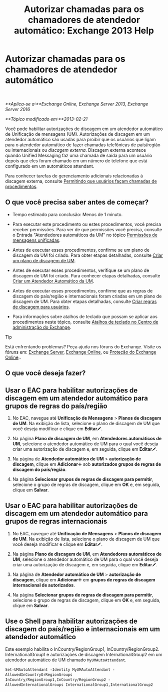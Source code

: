 ﻿---
title: 'Autorizar chamadas para os chamadores de atendedor automático: Exchange 2013 Help'
TOCTitle: Autorizar chamadas para os chamadores de atendedor automático
ms:assetid: c6c94fad-64df-44aa-a198-980f017ef716
ms:mtpsurl: https://technet.microsoft.com/pt-br/library/Bb691238(v=EXCHG.150)
ms:contentKeyID: 51407913
ms.date: 05/22/2018
mtps_version: v=EXCHG.150
ms.translationtype: MT
---

# Autorizar chamadas para os chamadores de atendedor automático

 

_**Aplica-se a:**Exchange Online, Exchange Server 2013, Exchange Server 2016_

_**Tópico modificado em:**2013-02-21_

Você pode habilitar autorizações de discagem em um atendedor automático de Unificação de mensagens (UM). Autorizações de discagem em um atendedor automático são usadas para proibir que os usuários que ligam para o atendedor automático de fazer chamadas telefônicas de país/região ou internacionais ou *discagem externa*. Discagem externa acontece quando Unified Messaging faz uma chamada de saída para um usuário depois que eles foram chamado em um número de telefone que está configurado em um automáticos attendant.

Para conhecer tarefas de gerenciamento adicionais relacionadas à discagem externa, consulte [Permitindo que usuários façam chamadas de procedimentos](allowing-users-to-make-calls-procedures-exchange-2013-help.md).

## O que você precisa saber antes de começar?

  - Tempo estimado para conclusão: Menos de 1 minuto.

  - Para executar este procedimento ou estes procedimentos, você precisa receber permissões. Para ver de que permissões você precisa, consulte o Entrada "Atendedores automáticos da UM" no tópico [Permissões de mensagens unificadas](unified-messaging-permissions-exchange-2013-help.md).

  - Antes de executar esses procedimentos, confirme se um plano de discagem da UM foi criado. Para obter etapas detalhadas, consulte [Criar um plano de discagem de UM](create-a-um-dial-plan-exchange-2013-help.md).

  - Antes de executar esses procedimentos, verifique se um plano de discagem de UM foi criado. Para conhecer etapas detalhadas, consulte [Criar um Atendedor Automático da UM](create-a-um-auto-attendant-exchange-2013-help.md).

  - Antes de executar esses procedimentos, confirme que as regras de discagem do país/região e internacionais foram criadas em um plano de discagem de UM. Para obter etapas detalhadas, consulte [Criar regras de discagem para usuários](create-dialing-rules-for-users-exchange-2013-help.md).

  - Para informações sobre atalhos de teclado que possam se aplicar aos procedimentos neste tópico, consulte [Atalhos de teclado no Centro de administração do Exchange](keyboard-shortcuts-in-the-exchange-admin-center-exchange-online-protection-help.md).


> [!TIP]
> Está enfrentando problemas? Peça ajuda nos fóruns do Exchange. Visite os fóruns em: <A href="https://go.microsoft.com/fwlink/p/?linkid=60612">Exchange Server</A>, <A href="https://go.microsoft.com/fwlink/p/?linkid=267542">Exchange Online</A>, ou <A href="https://go.microsoft.com/fwlink/p/?linkid=285351">Proteção do Exchange Online</A>..



## O que você deseja fazer?

## Usar o EAC para habilitar autorizações de discagem em um atendedor automático para grupos de regras do país/região

1.  No EAC, navegue até **Unificação de Mensagens** \> **Planos de discagem de UM**. Na exibição de lista, selecione o plano de discagem de UM que você deseja modificar e clique em **Editar**![Ícone de edição](images/JJ218640.6f53ccb2-1f13-4c02-bea0-30690e6ea71d(EXCHG.150).gif "Ícone de edição").

2.  Na página **Plano de discagem de UM**, em **Atendedores automáticos de UM**, selecione o atendedor automático de UM para o qual você deseja criar uma autorização de discagem e, em seguida, clique em **Editar**![Ícone de edição](images/JJ218640.6f53ccb2-1f13-4c02-bea0-30690e6ea71d(EXCHG.150).gif "Ícone de edição").

3.  Na página de **Atendedor automático de UM** \> **autorização de discagem**, clique em **Adicionar**![Ícone Adicionar](images/JJ218640.c1e75329-d6d7-4073-a27d-498590bbb558(EXCHG.150).gif "Ícone Adicionar") sob **autorizados grupos de regras de discagem do país/região**.

4.  Na página **Selecionar grupos de regras de discagem para permitir**, selecione o grupo de regras de discagem, clique em **OK** e, em seguida, clique em **Salvar**.

## Usar o EAC para habilitar autorizações de discagem em um atendedor automático para grupos de regras internacionais

1.  No EAC, navegue até **Unificação de Mensagens** \> **Planos de discagem de UM**. Na exibição de lista, selecione o plano de discagem de UM que você deseja modificar e clique em **Editar**![Ícone de edição](images/JJ218640.6f53ccb2-1f13-4c02-bea0-30690e6ea71d(EXCHG.150).gif "Ícone de edição").

2.  Na página **Plano de discagem de UM**, em **Atendedores automáticos de UM**, selecione o atendedor automático de UM para o qual você deseja criar uma autorização de discagem e, em seguida, clique em **Editar**![Ícone de edição](images/JJ218640.6f53ccb2-1f13-4c02-bea0-30690e6ea71d(EXCHG.150).gif "Ícone de edição").

3.  Na página de **Atendedor automático de UM** \> **autorização de discagem**, clique em **Adicionar**![Ícone Adicionar](images/JJ218640.c1e75329-d6d7-4073-a27d-498590bbb558(EXCHG.150).gif "Ícone Adicionar") em **grupos de regras de discagem internacional de autorizados**.

4.  Na página **Selecionar grupos de regras de discagem para permitir**, selecione o grupo de regras de discagem, clique em **OK** e, em seguida, clique em **Salvar**.

## Use o Shell para habilitar autorizações de discagem do país/região e internacionais em um atendedor automático

Este exemplo habilita o InCountry/RegionGroup1, InCountry/RegionGroup2. InternationalGroup1 e autorizações de discagem InternationalGroup2 em um atendedor automático de UM chamado `MyUMAutoAttendant`.

    Set-UMAutoAttendant -Identity MyUMAutoAttendant -AllowedInCountryOrRegionGroups InCountry/RegionGroup1,InCountry/RegionGroup2 -AllowedInternationalGroups InternationalGroup1,InternationalGroup2

